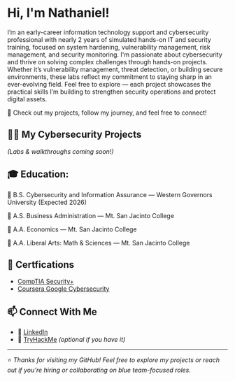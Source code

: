 <h1>Hi, I'm Nathaniel!</h1>

I’m an early-career information technology support and cybersecurity professional with nearly 2 years of simulated hands-on IT and security training, focused on system hardening, vulnerability management, risk management, and security monitoring. I'm passionate about cybersecurity and thrive on solving complex challenges through hands-on projects. Whether it’s vulnerability management, threat detection, or building secure environments, these labs reflect my commitment to staying sharp in an ever-evolving field. Feel free to explore — each project showcases the practical skills I’m building to strengthen security operations and protect digital assets.

🚀 Check out my projects, follow my journey, and feel free to connect!

<h2>👨‍💻 My Cybersecurity Projects</h2>

*(Labs & walkthroughs coming soon!)*


## 🎓 Education:

🏅 B.S. Cybersecurity and Information Assurance — Western Governors University (Expected 2026) 

🏅 A.S. Business Administration — Mt. San Jacinto College  

🏅 A.A. Economics — Mt. San Jacinto College  

🏅 A.A. Liberal Arts: Math & Sciences — Mt. San Jacinto College  


## 📜  Certfications

  - [CompTIA Security+](https://www.credly.com/badges/9fc3f44d-e61c-49ed-89d4-7c5b8aa96e7a/public_url)
  - [Coursera Google Cybersecurity](https://coursera.org/share/8a28bf4991ef7eb348a6c47a5206e205)

## 📫 Connect With Me
- 💼 [LinkedIn](https://linkedin.com/in/nlmarques)
- 🧠 [TryHackMe](https://tryhackme.com/p/laporte) *(optional if you have it)*

---

⭐ *Thanks for visiting my GitHub! Feel free to explore my projects or reach out if you’re hiring or collaborating on blue team-focused roles.*
